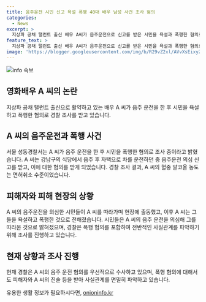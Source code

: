 ```yaml
---
title: 음주운전 시민 신고 욕설 폭행 40대 배우 남성 사건 조사 혐의
categories:
  - News
excerpt: >
  지상파 공채 탤런트 출신 배우 A씨가 음주운전으로 신고를 받은 시민을 욕설과 폭행한 혐의로 경찰 조사를 받고 있다. A씨는 음주운전 의심을 받고 있는데, 이에 대해 시민들이 신고하고 경찰이 출동하여 음주 측정을 진행하고, 혈중 알코올 농도가 면허취소 수준임이 확인되었다. 또한 A씨가 아파트 지하 주차장에서 난동을 부린 장면이 포착된 영상이 공개되었는데, 영상에서는 A씨가 두 명의 남성을 욕설하고 폭행하는 모습이 담겨있다. 경찰은 음주운전 혐의를 우선 조사하고 폭행 혐의에 대해서도 사실관계를 파악 중이다.
feature_text: >
  지상파 공채 탤런트 출신 배우 A씨가 음주운전으로 신고를 받은 시민을 욕설과 폭행한 혐의로 경찰 조사를 받고 있다. A씨는 음주운전 의심을 받고 있는데, 이에 대해 시민들이 신고하고 경찰이 출동하여 음주 측정을 진행하고, 혈중 알코올 농도가 면허취소 수준임이 확인되었다. 또한 A씨가 아파트 지하 주차장에서 난동을 부린 장면이 포착된 영상이 공개되었는데, 영상에서는 A씨가 두 명의 남성을 욕설하고 폭행하는 모습이 담겨있다. 경찰은 음주운전 혐의를 우선 조사하고 폭행 혐의에 대해서도 사실관계를 파악 중이다.
image: 'https://blogger.googleusercontent.com/img/b/R29vZ2xl/AVvXsEixyZcFfHzMRdzZMjFBmAUKJYCLCGyLL1o632UiGVXcaFdKo_bkvkuCioo0uUKlGfBVcT3P84aROyZIXSBEx3Aw5nCQ3pTgDom1WDC4m8eifvWiAmWEEVb4x6G_l8C0QH225ldMjyaFvpxGEBGNO37VmDTDMHGhJPq73UglMfDca1-0aw/s1600/blogspot.png'
---
```


<p><img src="https://blogger.googleusercontent.com/img/b/R29vZ2xl/AVvXsEixyZcFfHzMRdzZMjFBmAUKJYCLCGyLL1o632UiGVXcaFdKo_bkvkuCioo0uUKlGfBVcT3P84aROyZIXSBEx3Aw5nCQ3pTgDom1WDC4m8eifvWiAmWEEVb4x6G_l8C0QH225ldMjyaFvpxGEBGNO37VmDTDMHGhJPq73UglMfDca1-0aw/s1600/blogspot.png" alt="info 속보" /></p>

<h2 data-ke-size="size26">영화배우 A 씨의 논란</h2>

<p data-ke-size="size16">지상파 공채 탤런트 출신으로 활약하고 있는 배우 A 씨가 음주 운전을 한 후 시민을 욕설하고 폭행한 혐의로 경찰 조사를 받고 있습니다.</p>

<h2 data-ke-size="size24">A 씨의 음주운전과 폭행 사건</h2>

<p data-ke-size="size16">서울 성동경찰서는 A 씨가 음주 운전을 한 후 시민을 폭행한 혐의로 조사 중이라고 밝혔습니다. A 씨는 강남구의 식당에서 음주 후 자택으로 차를 운전하던 중 음주운전 의심 신고를 받고, 이에 대한 혐의를 받게 되었습니다. 경찰 조사 결과, A 씨의 혈중 알코올 농도는 면허취소 수준이었습니다.</p>

<h2 data-ke-size="size24">피해자와 피해 현장의 상황</h2>

<p data-ke-size="size16">A 씨의 음주운전을 의심한 시민들이 A 씨를 따라가며 현장에 출동했고, 이후 A 씨는 그들을 욕설하고 폭행한 것으로 전해졌습니다. 시민들은 A 씨의 음주 운전을 의심해 그를 따라온 것으로 밝혀졌으며, 경찰은 폭행 혐의를 포함하여 전반적인 사실관계를 파악하기 위해 조사를 진행하고 있습니다.</p>

<h2 data-ke-size="size24">현재 상황과 조사 진행</h2>

<p data-ke-size="size16">현재 경찰은 A 씨의 음주 운전 혐의를 우선적으로 수사하고 있으며, 폭행 혐의에 대해서도 피해자와 A 씨의 진술 등을 받아 사실관계를 면밀히 파악하고 있습니다.</p>
유용한 생활 정보가 필요하시다면, <a href="https://onioninfo.kr" rel="dofollow">onioninfo.kr</a>


